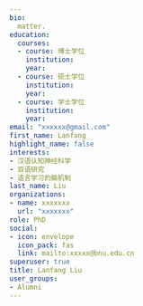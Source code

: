 ```yaml
---
bio: 
  matter.
education:
  courses:
  - course: 博士学位
    institution: 
    year: 
  - course: 硕士学位
    institution: 
    year: 
  - course: 学士学位
    institution: 
    year: 
email: "xxxxxx@gmail.com"
first_name: Lanfang
highlight_name: false
interests:
- 汉语认知神经科学
- 双语研究
- 语言学习的脑机制
last_name: Liu
organizations:
- name: xxxxxxx
  url: "xxxxxxx"
role: PhD
social:
- icon: envelope
  icon_pack: fas
  link: mailto:xxxxx@bnu.edu.cn
superuser: true
title: Lanfang Liu
user_groups:
- Alumni
---
```

